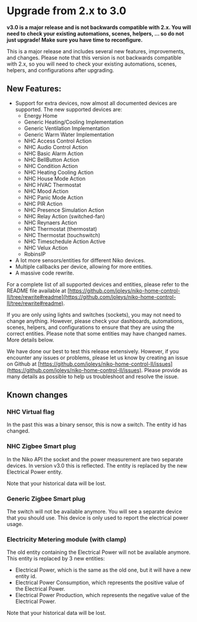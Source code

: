 # Upgrade from 2.x to 3.0

**v3.0 is a major release and is not backwards compatible with 2.x. You will need to check your existing
automations, scenes, helpers, ... so do not just upgrade! Make sure you have time to reconfigure.**

This is a major release and includes several new features, improvements, and changes. Please note that this version is
not backwards compatible with 2.x, so you will need to check your existing automations, scenes, helpers, and
configurations after upgrading.

## New Features:

* Support for extra devices, now almost all documented devices are supported. The new supported devices are:
    * Energy Home
    * Generic Heating/Cooling Implementation
    * Generic Ventilation Implementation
    * Generic Warm Water Implementation
    * NHC Access Control Action
    * NHC Audio Control Action
    * NHC Basic Alarm Action
    * NHC BellButton Action
    * NHC Condition Action
    * NHC Heating Cooling Action
    * NHC House Mode Action
    * NHC HVAC Thermostat
    * NHC Mood Action
    * NHC Panic Mode Action
    * NHC PIR Action
    * NHC Presence Simulation Action
    * NHC Relay Action (switched-fan)
    * NHC Reynaers Action
    * NHC Thermostat (thermostat)
    * NHC Thermostat (touchswitch)
    * NHC Timeschedule Action Active
    * NHC Velux Action
    * RobinsIP
* A lot more sensors/entities for different Niko devices.
* Multiple callbacks per device, allowing for more entities.
* A massive code rewrite.

For a complete list of all supported devices and entities, please refer to the README file available
at [https://github.com/joleys/niko-home-control-II/tree/rewrite#readme](https://github.com/joleys/niko-home-control-II/tree/rewrite#readme).

If you are only using lights and switches (sockets), you may not need to change anything. However, please check your
dashboards, automations, scenes, helpers, and configurations to ensure that they are using the correct entities. Please
note that some entities may have changed names. More details below.

We have done our best to test this release extensively. However, if you encounter any issues or problems, please let us
know by creating an issue on Github
at [https://github.com/joleys/niko-home-control-II/issues](https://github.com/joleys/niko-home-control-II/issues).
Please provide as many details as possible to help us troubleshoot and resolve the issue.

## Known changes

### NHC Virtual flag

In the past this was a binary sensor, this is now a switch. The entity id has changed.

### NHC Zigbee Smart plug

In the Niko API the socket and the power measurement are two separate devices. In version v3.0 this is reflected. The
entity is replaced by the new Electrical Power entity.

Note that your historical data will be lost.

### Generic Zigbee Smart plug

The switch will not be available anymore. You will see a separate device that you should use. This device is only used
to report the electrical power usage.

### Electricity Metering module (with clamp)

The old entity containing the Electrical Power will not be available anymore. This entity is replaced by 3 new entities:

* Electrical Power, which is the same as the old one, but it will have a new entity id.
* Electrical Power Consumption, which represents the positive value of the Electrical Power.
* Electrical Power Production, which represents the negative value of the Electrical Power.

Note that your historical data will be lost.
